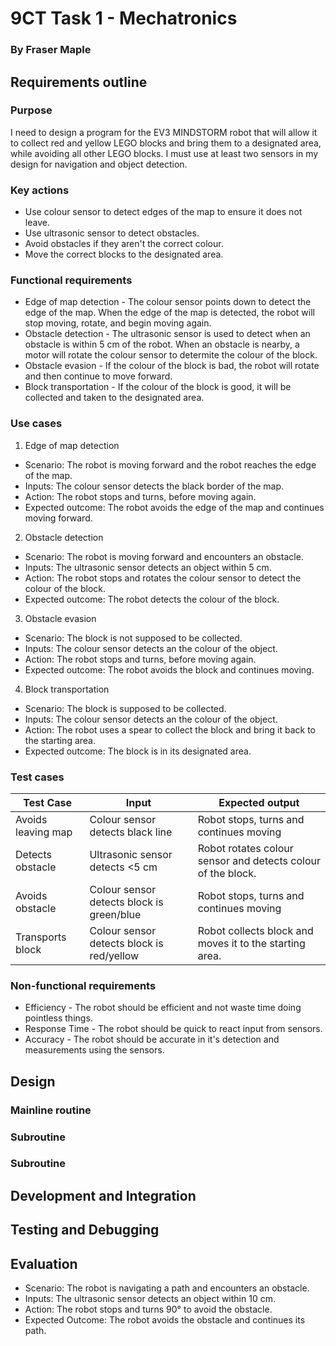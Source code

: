 # 9CT Task 1 - Mechatronics
### By Fraser Maple

## Requirements outline

### Purpose

I need to design a program for the EV3 MINDSTORM robot that will allow it to collect red and yellow LEGO blocks and bring them to a designated area, while avoiding all other LEGO blocks. I must use at least two sensors in my design for navigation and object detection.

### Key actions

- Use colour sensor to detect edges of the map to ensure it does not leave.
- Use ultrasonic sensor to detect obstacles.
- Avoid obstacles if they aren't the correct colour.
- Move the correct blocks to the designated area.

### Functional requirements
- Edge of map detection - The colour sensor points down to detect the edge of the map. When the edge of the map is detected, the robot will stop moving, rotate, and begin moving again.
- Obstacle detection - The ultrasonic sensor is used to detect when an obstacle is within 5 cm of the robot. When an obstacle is nearby, a motor will rotate the colour sensor to determite the colour of the block.
- Obstacle evasion - If the colour of the block is bad, the robot will rotate and then continue to move forward.
- Block transportation - If the colour of the block is good, it will be collected and taken to the designated area.

### Use cases

1. Edge of map detection
- Scenario: The robot is moving forward and the robot reaches the edge of the map.
- Inputs: The colour sensor detects the black border of the map.
- Action: The robot stops and turns, before moving again.
- Expected outcome: The robot avoids the edge of the map and continues moving forward.

2. Obstacle detection
- Scenario: The robot is moving forward and encounters an obstacle.
- Inputs: The ultrasonic sensor detects an object within 5 cm.
- Action: The robot stops and rotates the colour sensor to detect the colour of the block.
- Expected outcome: The robot detects the colour of the block.

3. Obstacle evasion
- Scenario: The block is not supposed to be collected.
- Inputs: The colour sensor detects an the colour of the object.
- Action: The robot stops and turns, before moving again.
- Expected outcome: The robot avoids the block and continues moving.

4. Block transportation
- Scenario: The block is supposed to be collected.
- Inputs: The colour sensor detects an the colour of the object.
- Action: The robot uses a spear to collect the block and bring it back to the starting area.
- Expected outcome: The block is in its designated area.

### Test cases
|Test Case|Input|Expected output|
|-|-|-
|Avoids leaving map|Colour sensor detects black line|Robot stops, turns and continues moving|
|Detects obstacle|Ultrasonic sensor detects <5 cm|Robot rotates colour sensor and detects colour of the block.|
|Avoids obstacle|Colour sensor detects block is green/blue|Robot stops, turns and continues moving|
|Transports block|Colour sensor detects block is red/yellow|Robot collects block and moves it to the starting area.|

### Non-functional requirements

- Efficiency - The robot should be efficient and not waste time doing pointless things.
- Response Time - The robot should be quick to react input from sensors.
- Accuracy - The robot should be accurate in it's detection and measurements using the sensors.

## Design

### Mainline routine

### Subroutine

### Subroutine

## Development and Integration


## Testing and Debugging


## Evaluation

- Scenario: The robot is navigating a path and encounters an obstacle.
- Inputs: The ultrasonic sensor detects an object within 10 cm.
- Action: The robot stops and turns 90° to avoid the obstacle.
- Expected Outcome: The robot avoids the obstacle and continues its path.